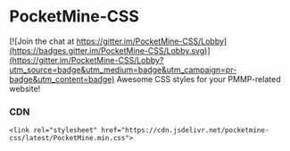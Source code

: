 # PocketMine-CSS

[![Join the chat at https://gitter.im/PocketMine-CSS/Lobby](https://badges.gitter.im/PocketMine-CSS/Lobby.svg)](https://gitter.im/PocketMine-CSS/Lobby?utm_source=badge&utm_medium=badge&utm_campaign=pr-badge&utm_content=badge)
Awesome CSS styles for your PMMP-related website! 

### CDN
`<link rel="stylesheet" href="https://cdn.jsdelivr.net/pocketmine-css/latest/PocketMine.min.css">`
